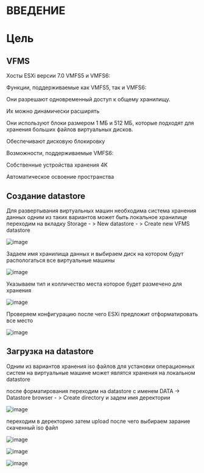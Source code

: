 # ВВЕДЕНИЕ

# Цель

## VFMS
Хосты ESXi версии 7.0 VMFS5 и VMFS6:

Функции, поддерживаемые как VMFS5, так и VMFS6:

Они разрешают одновременный доступ к общему хранилищу.

Их можно динамически расширять

Они используют блоки размером 1 МБ и 512 МБ, которые подходят для хранения больших файлов виртуальных дисков.

Обеспечивают дисковую блокировку

Возможности, поддерживаемые VMFS6:

Собственные устройства хранения 4K

Автоматическое освоение пространства

## Создание datastore 
Для развертывания виртуальных машин необходима система хранения данных
одним из таких вариантов может быть локальное хранилице 
переходим на вкладку Storage - > New datastore - > Create new VFMS datastore

![image](https://user-images.githubusercontent.com/79700810/154065528-eabb8c27-f614-4be9-9daf-44f11f1cb9b3.png)

Задаем имя хранилища данных и выбираем диск на котором будут распологаться все виртуальные машины

![image](https://user-images.githubusercontent.com/79700810/154067078-0c1c6292-6158-4d52-b32e-1a3a651c504c.png)

Указываем тип и колличество места которое будет размечено для хранения

![image](https://user-images.githubusercontent.com/79700810/154067115-8232805a-d8dd-41bb-9bf5-16a959f0f316.png)

Проверяем конфигурацию после чего ESXi предложит отформатировать все место

![image](https://user-images.githubusercontent.com/79700810/154067151-b03a8fe5-fde6-4eda-b828-f239f4b883de.png)

## Загрузка на datastore 
Одним из вариантов хранения iso файлов для установки операционных систем на виртуальные машине может являтся хранения на локальном datastore

после форматирования переходим на datastore с именем DATA -> Datastore browser - > Create directory и задем имя деректории

![image](https://user-images.githubusercontent.com/79700810/154067176-ac72253e-df9b-459b-be2b-5a3c0e8c4c1f.png)

переходим в деректорию затем upload после чего выбираем зарание скаченный iso файл

![image](https://user-images.githubusercontent.com/79700810/154091199-8dc48b76-1258-424d-8047-7e4750962c42.png)

![image](https://user-images.githubusercontent.com/79700810/154091734-93577547-65ca-4d96-a59f-4d8238fb293c.png)

![image](https://user-images.githubusercontent.com/79700810/154091825-8b7f9ed1-94ca-44fb-874c-2c4266c959b5.png)

